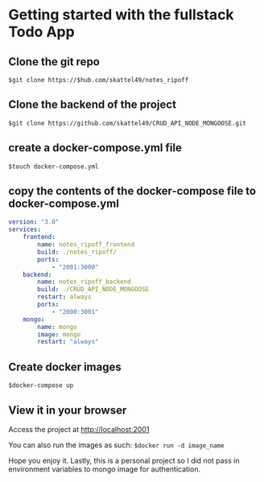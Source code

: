 # Getting started with the fullstack Todo App

## Clone the git repo
`$git clone https://$hub.com/skattel49/notes_ripoff`

## Clone the backend of the project
`$git clone https://github.com/skattel49/CRUD_API_NODE_MONGOOSE.git`

## create a docker-compose.yml file
`$touch docker-compose.yml`
## copy the contents of the docker-compose file to docker-compose.yml
```yaml
version: "3.0"
services:
    frontend:
        name: notes_ripoff_frontend
        build: ./notes_ripoff/
        ports:
            - "2001:3000"
    backend:
        name: notes_ripoff_backend
        build: ./CRUD_API_NODE_MONGOOSE
        restart: always
        ports:
            - "2000:3001"
    mongo:
        name: mongo
        image: mongo
        restart: "always"
```

## Create docker images
`$docker-compose up`

## View it in your browser
Access the project at [http://localhost:2001](http://localhost:2001)

You can also run the images as such:
`$docker run -d image_name `

Hope you enjoy it. Lastly, this is a personal project so I did not pass in
environment variables to mongo image for authentication.
